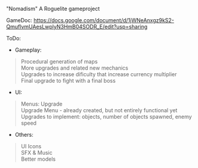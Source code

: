 "Nomadism" 
A Roguelite gameproject

GameDoc: https://docs.google.com/document/d/1jWNeAnxgz9kS2-QmuflvmUAesLwplyN3HmB04SODR_E/edit?usp=sharing

ToDo:

- Gameplay:
> Procedural generation of maps<br>
> More upgrades and related new mechanics<br>
> Upgrades to increase dificulty that increase currency multiplier<br>
> Final upgrade to fight with a final boss<br>

- UI:
> Menus: Upgrade<br>
> Upgrade Menu - already created, but not entirely functional yet<br>
> Upgrades to implement: objects, number of objects spawned, enemy speed <br>

- Others:
> UI Icons<br>
> SFX & Music<br>
> Better models<br>
